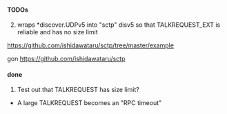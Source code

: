



#### TODOs

2. wraps *discover.UDPv5 into "sctp" disv5 so that TALKREQUEST_EXT is reliable and has no size limit



https://github.com/ishidawataru/sctp/tree/master/example

gon https://github.com/ishidawataru/sctp

#### done


1. Test out that TALKREQUEST has size limit?
- A large TALKREQUEST becomes an "RPC timeout"